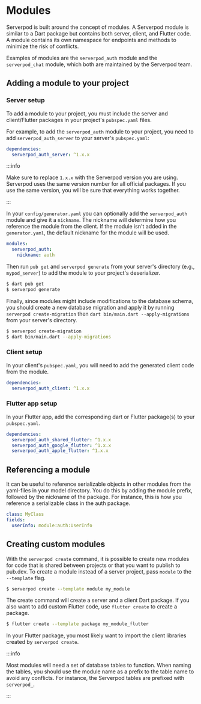 # Modules

Serverpod is built around the concept of modules. A Serverpod module is similar to a Dart package but contains both server, client, and Flutter code. A module contains its own namespace for endpoints and methods to minimize the risk of conflicts.

Examples of modules are the `serverpod_auth` module and the `serverpod_chat` module, which both are maintained by the Serverpod team.

## Adding a module to your project

### Server setup

To add a module to your project, you must include the server and client/Flutter packages in your project's `pubspec.yaml` files.

For example, to add the `serverpod_auth` module to your project, you need to add `serverpod_auth_server` to your server's `pubspec.yaml`:

```yaml
dependencies:
  serverpod_auth_server: ^1.x.x
```

:::info

Make sure to replace `1.x.x` with the Serverpod version you are using. Serverpod uses the same version number for all official packages. If you use the same version, you will be sure that everything works together.

:::

In your `config/generator.yaml` you can optionally add the `serverpod_auth` module and give it a `nickname`. The nickname will determine how you reference the module from the client. If the module isn't added in the `generator.yaml`, the default nickname for the module will be used.

```yaml
modules:
  serverpod_auth:
    nickname: auth
```

Then run `pub get` and `serverpod generate` from your server's directory (e.g., `mypod_server`) to add the module to your project's deserializer.

```bash
$ dart pub get
$ serverpod generate
```

Finally, since modules might include modifications to the database schema, you should create a new database migration and apply it by running `serverpod create-migration`  then `dart bin/main.dart --apply-migrations` from your server's directory.

```bash
$ serverpod create-migration
$ dart bin/main.dart --apply-migrations
```

### Client setup

In your client's `pubspec.yaml`, you will need to add the generated client code from the module.

```yaml
dependencies:
  serverpod_auth_client: ^1.x.x
```

### Flutter app setup

In your Flutter app, add the corresponding dart or Flutter package(s) to your `pubspec.yaml`.

```yaml
dependencies:
  serverpod_auth_shared_flutter: ^1.x.x
  serverpod_auth_google_flutter: ^1.x.x
  serverpod_auth_apple_flutter: ^1.x.x
```

## Referencing a module

It can be useful to reference serializable objects in other modules from the yaml-files in your model directory. You do this by adding the module prefix, followed by the nickname of the package. For instance, this is how you reference a serializable class in the auth package.

```yaml
class: MyClass
fields:
  userInfo: module:auth:UserInfo
```

## Creating custom modules

With the `serverpod create` command, it is possible to create new modules for code that is shared between projects or that you want to publish to pub.dev. To create a module instead of a server project, pass `module` to the `--template` flag.

```bash
$ serverpod create --template module my_module
```

The create command will create a server and a client Dart package. If you also want to add custom Flutter code, use `flutter create` to create a package.

```bash
$ flutter create --template package my_module_flutter
```

In your Flutter package, you most likely want to import the client libraries created by `serverpod create`.

:::info

Most modules will need a set of database tables to function. When naming the tables, you should use the module name as a prefix to the table name to avoid any conflicts. For instance, the Serverpod tables are prefixed with `serverpod_`.

:::
